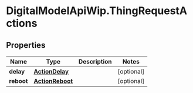 # DigitalModelApiWip.ThingRequestActions

## Properties

Name | Type | Description | Notes
------------ | ------------- | ------------- | -------------
**delay** | [**ActionDelay**](ActionDelay.md) |  | [optional] 
**reboot** | [**ActionReboot**](ActionReboot.md) |  | [optional] 


